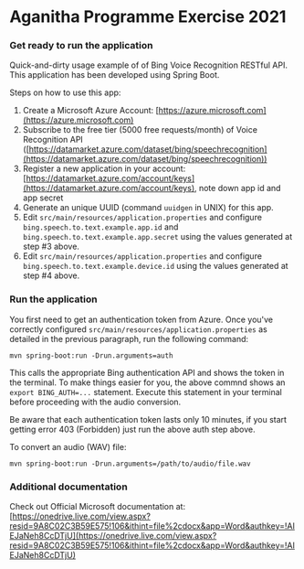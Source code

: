 # Aganitha Programme Exercise  2021

### Get ready to run the application

Quick-and-dirty usage example of of Bing Voice Recognition RESTful API.
This application has been developed using Spring Boot.

Steps on how to use this app:

1. Create a Microsoft Azure Account: [https://azure.microsoft.com](https://azure.microsoft.com)
2. Subscribe to the free tier (5000 free requests/month) of Voice Recognition API ([https://datamarket.azure.com/dataset/bing/speechrecognition](https://datamarket.azure.com/dataset/bing/speechrecognition))
3. Register a new application in your account: [https://datamarket.azure.com/account/keys](https://datamarket.azure.com/account/keys), note down app id and app secret
4. Generate an unique UUID (command `uuidgen` in UNIX) for this app.
5. Edit `src/main/resources/application.properties` and configure `bing.speech.to.text.example.app.id` and `bing.speech.to.text.example.app.secret` using the values generated at step #3 above.
6. Edit `src/main/resources/application.properties` and configure `bing.speech.to.text.example.device.id` using the values generated at step #4 above.

### Run the application

You first need to get an authentication token from Azure. Once you've correctly configured `src/main/resources/application.properties` as detailed in the previous paragraph, run the following command:

	mvn spring-boot:run -Drun.arguments=auth

This calls the appropriate Bing authentication API and shows the token in the terminal. To make things easier for you, the above commnd shows an `export BING_AUTH=...` statement. Execute this statement in your terminal before proceeding with the audio conversion.

Be aware that each authentication token lasts only 10 minutes, if you start getting error 403 (Forbidden) just run the above auth step above.

To convert an audio (WAV) file:

	mvn spring-boot:run -Drun.arguments=/path/to/audio/file.wav


### Additional documentation

Check out Official Microsoft documentation at: [https://onedrive.live.com/view.aspx?resid=9A8C02C3B59E575!106&ithint=file%2cdocx&app=Word&authkey=!AIEJaNeh8CcDTjU](https://onedrive.live.com/view.aspx?resid=9A8C02C3B59E575!106&ithint=file%2cdocx&app=Word&authkey=!AIEJaNeh8CcDTjU)
